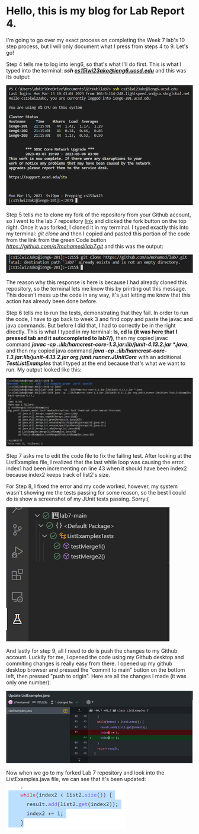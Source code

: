 # Hello, this is my blog for Lab Report 4.
I'm going to go over my exact process on completing the Week 7 lab's 10 step process, but I will only document what I press from steps 4 to 9. Let's go!

Step 4 tells me to log into ieng6, so that's what I'll do first. This is what I typed into the terminal: ***ssh cs15lwi23ako@ieng6.ucsd.edu*** and this was its output:

![Image](https://raw.githubusercontent.com/a7mohamed/cse15l-lab-reports/main/SSHLogin.png)


Step 5 tells me to clone my fork of the repository from your Github account, so I went to the lab 7 repository [link](https://github.com/ucsd-cse15l-w23/lab7) and clicked the fork button on the top right. Once it was forked, I cloned it in my terminal. I typed exactly this into my terminal: *git clone* and then I copied and pasted this portion of the code from the link from the green Code button *https://github.com/a7mohamed/lab7.git* and this was the output: 

![Image](https://raw.githubusercontent.com/a7mohamed/cse15l-lab-reports/main/GitClone.png)

The reason why this response is here is because I had already cloned this repository, so the terminal lets me know this by printing out this message. This doesn't mess up the code in any way, it's just letting me know that this action has already been done before.

Step 6 tells me to run the tests, demonstrating that they fail. In order to run the code, I have to go back to week 3 and find copy and paste the javac and java commands. But before I did that, I had to correctly be in the right directly. This is what I typed in my terminal: __ls, cd la (it was here that I pressed tab and it autocompleted to lab7/)__, then my copied javac command ___javac -cp .:lib/hamcrest-core-1.3.jar:lib/junit-4.13.2.jar *.java___, and then my copied java command ___java -cp .:lib/hamcrest-core-1.3.jar:lib/junit-4.13.2.jar org.junit.runner.JUnitCore___ with an additional ___TestListExamples___ that I typed at the end because that's what we want to run. My output looked like this:

![Image](https://raw.githubusercontent.com/a7mohamed/cse15l-lab-reports/main/TestListExamples.png)

Step 7 asks me to edit the code file to fix the failing test. After looking at the ListExamples file, I realized that the last while loop was causing the error. index1 had been incrementing on line 43 when it should have been index2 because index2 keeps track of list2's size. 

For Step 8, I fixed the error and my code worked, however, my system wasn't showing me the tests passing for some reason, so the best I could do is show a screenshot of my JUnit tests passing. Sorry:(

![Image](https://raw.githubusercontent.com/a7mohamed/cse15l-lab-reports/main/JUnitTestsPassed.png)

And lastly for step 9, all I need to do is push the changes to my Github account. Luckily for me, I opened the code using my Github desktop and commiting changes is really easy from there. I opened up my github desktop browser and pressed the "commit to main" button on the bottom left, then pressed "push to origin". Here are all the changes I made (it was only one number):

![Image](https://raw.githubusercontent.com/a7mohamed/cse15l-lab-reports/main/GithubDesktopIndex.png)

Now when we go to my forked Lab 7 repository and look into the ListExamples.java file, we can see that it's been updated:

![Image](https://raw.githubusercontent.com/a7mohamed/cse15l-lab-reports/main/FixedIndex.png)
